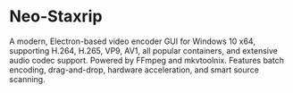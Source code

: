 # Neo-Staxrip

A modern, Electron-based video encoder GUI for Windows 10 x64, supporting H.264, H.265, VP9, AV1, all popular containers, and extensive audio codec support. Powered by FFmpeg and mkvtoolnix. Features batch encoding, drag-and-drop, hardware acceleration, and smart source scanning.